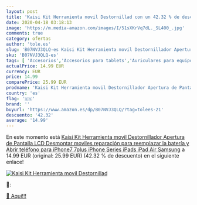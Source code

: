 ```yaml
---
layout: post
title: 'Kaisi Kit Herramienta movil Destornillad con un 42.32 % de descuento'
date: 2020-04-18 03:18:13
image: 'https://m.media-amazon.com/images/I/51sXKrVq7dL._SL400_.jpg'
comments: true
category: ofertas
author: 'tole.es'
slug: 'B07NVJ3QLQ-es Kaisi Kit Herramienta movil Destornillador Apertura de...'
sku: 'B07NVJ3QLQ-es'
tags: [ 'Accesorios','Accesorios para tablets','Auriculares para equipo de audio','Auriculares y accesorios','Electrónica','Electrónica para moto','Electrónica para vehículos','Fundas blandas para tablets','Fundas para tablets','Informática','Smartwatches','Soportes para moto','Tecnología para vestir','ipad','iphone', ]
actualPrice: 14.99 EUR
currency: EUR
price: 14.99
comparePrice: 25.99 EUR
prodname: 'Kaisi Kit Herramienta movil Destornillador Apertura de Pantalla LCD Desmontar moviles reparación para reemplazar la batería y Abrir teléfono para iPhone7 7plus iPhone Series  iPads  iPad Air Samsung'
country: 'es'
flag: '🇪🇸'
brand: ''
buyurl: 'https://www.amazon.es/dp/B07NVJ3QLQ/?tag=tolees-21'
descuento: '42.32'
average: '14.99'
---
```


En este momento está [Kaisi Kit Herramienta movil Destornillador Apertura de Pantalla LCD Desmontar moviles reparación para reemplazar la batería y Abrir teléfono para iPhone7 7plus iPhone Series  iPads  iPad Air Samsung](https://www.amazon.es/dp/B07NVJ3QLQ/?tag=tolees-21) a 14.99 EUR (original: 25.99 EUR) (42.32 %  de descuento) en el siguiente enlace!

[![Kaisi Kit Herramienta movil Destornillad](https://m.media-amazon.com/images/I/51sXKrVq7dL._SL400_.jpg)](https://www.amazon.es/dp/B07NVJ3QLQ/?tag=tolees-21)

🔎:


[🛒 Aquí!!!](https://www.amazon.es/dp/B07NVJ3QLQ/?tag=tolees-21)
